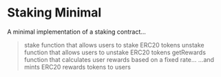 # Staking Minimal

A minimal implementation of a staking contract...

> stake function that allows users to stake ERC20 tokens
> unstake function that allows users to unstake ERC20 tokens
> getRewards function that calculates user rewards based on a fixed rate...
> ...and mints ERC20 rewards tokens to users
